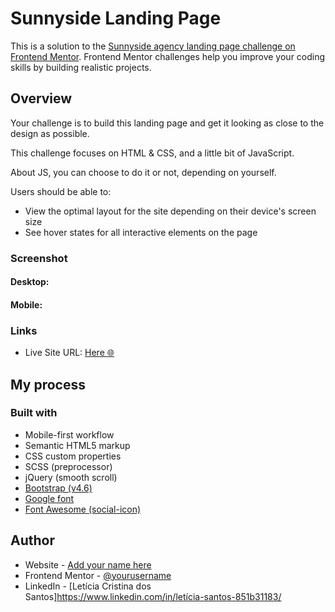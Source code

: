 # Sunnyside Landing Page 

This is a solution to the [Sunnyside agency landing page challenge on Frontend Mentor](https://www.frontendmentor.io/challenges/sunnyside-agency-landing-page-7yVs3B6ef). Frontend Mentor challenges help you improve your coding skills by building realistic projects.

## Overview

Your challenge is to build this landing page and get it looking as close to the design as possible.

This challenge focuses on HTML & CSS, and a little bit of JavaScript.

About JS, you can choose to do it or not, depending on yourself.

Users should be able to:

- View the optimal layout for the site depending on their device's screen size
- See hover states for all interactive elements on the page

### Screenshot

#### Desktop:

#### Mobile: 



### Links

- Live Site URL: [Here 🌐](https://leticiacristinaa.github.io/sunnyside-agency-landing-page/)

## My process

### Built with

- Mobile-first workflow
- Semantic HTML5 markup
- CSS custom properties
- SCSS (preprocessor)
- jQuery (smooth scroll)
- [Bootstrap (v4.6)](https://getbootstrap.com/docs/4.6/getting-started/introduction/)
- [Google font](https://fonts.google.com)
- [Font Awesome (social-icon)](https://fontawesome.com)

## Author

- Website - [Add your name here](https://www.your-site.com)
- Frontend Mentor - [@yourusername](https://www.frontendmentor.io/profile/yourusername)
- LinkedIn - [Letícia Cristina dos Santos]https://www.linkedin.com/in/letícia-santos-851b31183/
